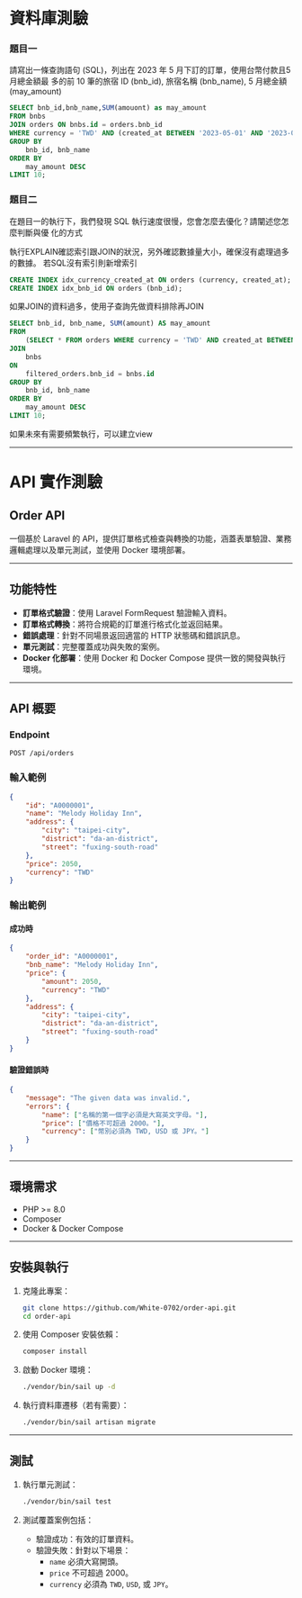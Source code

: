 # 資料庫測驗
### 題目一
請寫出一條查詢語句 (SQL)，列出在 2023 年 5 月下訂的訂單，使用台幣付款且5月總金額最
多的前 10 筆的旅宿 ID (bnb_id), 旅宿名稱 (bnb_name), 5 月總金額 (may_amount)

``` SQL
SELECT bnb_id,bnb_name,SUM(amouont) as may_amount 
FROM bnbs 
JOIN orders ON bnbs.id = orders.bnb_id 
WHERE currency = 'TWD' AND (created_at BETWEEN '2023-05-01' AND '2023-05-31')
GROUP BY 
    bnb_id, bnb_name
ORDER BY 
    may_amount DESC
LIMIT 10;
```
### 題目二
在題目一的執行下，我們發現 SQL 執行速度很慢，您會怎麼去優化？請闡述您怎麼判斷與優
化的方式

執行EXPLAIN確認索引跟JOIN的狀況，另外確認數據量大小，確保沒有處理過多的數據。
若SQL沒有索引則新增索引
``` SQL
CREATE INDEX idx_currency_created_at ON orders (currency, created_at);
CREATE INDEX idx_bnb_id ON orders (bnb_id);
```

如果JOIN的資料過多，使用子查詢先做資料排除再JOIN

```SQL
SELECT bnb_id, bnb_name, SUM(amount) AS may_amount
FROM 
    (SELECT * FROM orders WHERE currency = 'TWD' AND created_at BETWEEN '2023-05-01' AND '2023-05-31') filtered_orders
JOIN 
    bnbs 
ON 
    filtered_orders.bnb_id = bnbs.id
GROUP BY 
    bnb_id, bnb_name
ORDER BY 
    may_amount DESC
LIMIT 10;
```
如果未來有需要頻繁執行，可以建立view

---
# API 實作測驗
## Order API

一個基於 Laravel 的 API，提供訂單格式檢查與轉換的功能，涵蓋表單驗證、業務邏輯處理以及單元測試，並使用 Docker 環境部署。

---

## 功能特性

- **訂單格式驗證**：使用 Laravel FormRequest 驗證輸入資料。
- **訂單格式轉換**：將符合規範的訂單進行格式化並返回結果。
- **錯誤處理**：針對不同場景返回適當的 HTTP 狀態碼和錯誤訊息。
- **單元測試**：完整覆蓋成功與失敗的案例。
- **Docker 化部署**：使用 Docker 和 Docker Compose 提供一致的開發與執行環境。

---

## API 概要

### **Endpoint**
`POST /api/orders`

### **輸入範例**
```json
{
    "id": "A0000001",
    "name": "Melody Holiday Inn",
    "address": {
        "city": "taipei-city",
        "district": "da-an-district",
        "street": "fuxing-south-road"
    },
    "price": 2050,
    "currency": "TWD"
}
```

### **輸出範例**
#### 成功時
```json
{
    "order_id": "A0000001",
    "bnb_name": "Melody Holiday Inn",
    "price": {
        "amount": 2050,
        "currency": "TWD"
    },
    "address": {
        "city": "taipei-city",
        "district": "da-an-district",
        "street": "fuxing-south-road"
    }
}
```
#### 驗證錯誤時
```json
{
    "message": "The given data was invalid.",
    "errors": {
        "name": ["名稱的第一個字必須是大寫英文字母。"],
        "price": ["價格不可超過 2000。"],
        "currency": ["幣別必須為 TWD, USD 或 JPY。"]
    }
}
```
---

## 環境需求

- PHP >= 8.0
- Composer
- Docker & Docker Compose

---

## 安裝與執行

1. 克隆此專案：
   ```bash
   git clone https://github.com/White-0702/order-api.git
   cd order-api
   ```

2. 使用 Composer 安裝依賴：
   ```bash
   composer install
   ```

3. 啟動 Docker 環境：
   ```bash
   ./vendor/bin/sail up -d
   ```

4. 執行資料庫遷移（若有需要）：
   ```bash
   ./vendor/bin/sail artisan migrate
   ```

---

## 測試

1. 執行單元測試：
   ```bash
   ./vendor/bin/sail test
   ```

2. 測試覆蓋案例包括：
   - 驗證成功：有效的訂單資料。
   - 驗證失敗：針對以下場景：
     - `name` 必須大寫開頭。
     - `price` 不可超過 2000。
     - `currency` 必須為 `TWD`, `USD`, 或 `JPY`。

